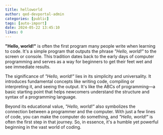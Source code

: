 ```yaml
---
title: helloworld
author: qed-devportal-admin
categories: [public]
tags: [auto-import]
date: 2024-05-22 13:45:10 
likes: 0
---
```


**"Hello, world!"** is often the first program many people write when learning to code. It's a simple program that outputs the phrase *"Hello, world!"* to the screen or console. This tradition dates back to the early days of computer programming and serves as a way for beginners to get their feet wet and see immediate results.

The significance of *"Hello, world!"* lies in its simplicity and universality. It introduces fundamental concepts like writing code, compiling or interpreting it, and seeing the output. It's like the ABCs of programming—a basic starting point that helps newcomers understand the structure and syntax of a programming language.

Beyond its educational value, *"Hello, world!"* also symbolizes the connection between a programmer and the computer. With just a few lines of code, you can make the computer do something, and *"Hello, world!"* is often the first step in that journey. So, in essence, it's a humble yet powerful beginning in the vast world of coding.

